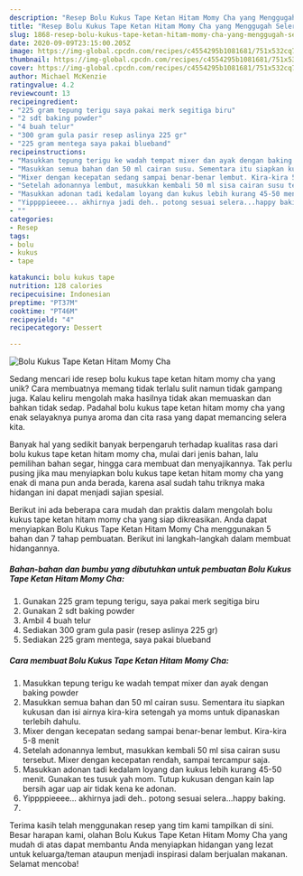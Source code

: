 ```yaml
---
description: "Resep Bolu Kukus Tape Ketan Hitam Momy Cha yang Menggugah Selera"
title: "Resep Bolu Kukus Tape Ketan Hitam Momy Cha yang Menggugah Selera"
slug: 1868-resep-bolu-kukus-tape-ketan-hitam-momy-cha-yang-menggugah-selera
date: 2020-09-09T23:15:00.205Z
image: https://img-global.cpcdn.com/recipes/c4554295b1081681/751x532cq70/bolu-kukus-tape-ketan-hitam-momy-cha-foto-resep-utama.jpg
thumbnail: https://img-global.cpcdn.com/recipes/c4554295b1081681/751x532cq70/bolu-kukus-tape-ketan-hitam-momy-cha-foto-resep-utama.jpg
cover: https://img-global.cpcdn.com/recipes/c4554295b1081681/751x532cq70/bolu-kukus-tape-ketan-hitam-momy-cha-foto-resep-utama.jpg
author: Michael McKenzie
ratingvalue: 4.2
reviewcount: 13
recipeingredient:
- "225 gram tepung terigu saya pakai merk segitiga biru"
- "2 sdt baking powder"
- "4 buah telur"
- "300 gram gula pasir resep aslinya 225 gr"
- "225 gram mentega saya pakai blueband"
recipeinstructions:
- "Masukkan tepung terigu ke wadah tempat mixer dan ayak dengan baking powder"
- "Masukkan semua bahan dan 50 ml cairan susu. Sementara itu siapkan kukusan dan isi airnya kira-kira setengah ya moms untuk dipanaskan terlebih dahulu."
- "Mixer dengan kecepatan sedang sampai benar-benar lembut. Kira-kira 5-8 menit"
- "Setelah adonannya lembut, masukkan kembali 50 ml sisa cairan susu tersebut. Mixer dengan kecepatan rendah, sampai tercampur saja."
- "Masukkan adonan tadi kedalam loyang dan kukus lebih kurang 45-50 menit. Gunakan tes tusuk yah mom. Tutup kukusan dengan kain lap bersih agar uap air tidak kena ke adonan."
- "Yippppieeee... akhirnya jadi deh.. potong sesuai selera...happy baking."
- ""
categories:
- Resep
tags:
- bolu
- kukus
- tape

katakunci: bolu kukus tape 
nutrition: 128 calories
recipecuisine: Indonesian
preptime: "PT37M"
cooktime: "PT46M"
recipeyield: "4"
recipecategory: Dessert

---
```



![Bolu Kukus Tape Ketan Hitam Momy Cha](https://img-global.cpcdn.com/recipes/c4554295b1081681/751x532cq70/bolu-kukus-tape-ketan-hitam-momy-cha-foto-resep-utama.jpg)

Sedang mencari ide resep bolu kukus tape ketan hitam momy cha yang unik? Cara membuatnya memang tidak terlalu sulit namun tidak gampang juga. Kalau keliru mengolah maka hasilnya tidak akan memuaskan dan bahkan tidak sedap. Padahal bolu kukus tape ketan hitam momy cha yang enak selayaknya punya aroma dan cita rasa yang dapat memancing selera kita.

Banyak hal yang sedikit banyak berpengaruh terhadap kualitas rasa dari bolu kukus tape ketan hitam momy cha, mulai dari jenis bahan, lalu pemilihan bahan segar, hingga cara membuat dan menyajikannya. Tak perlu pusing jika mau menyiapkan bolu kukus tape ketan hitam momy cha yang enak di mana pun anda berada, karena asal sudah tahu triknya maka hidangan ini dapat menjadi sajian spesial.




Berikut ini ada beberapa cara mudah dan praktis dalam mengolah bolu kukus tape ketan hitam momy cha yang siap dikreasikan. Anda dapat menyiapkan Bolu Kukus Tape Ketan Hitam Momy Cha menggunakan 5 bahan dan 7 tahap pembuatan. Berikut ini langkah-langkah dalam membuat hidangannya.

<!--inarticleads1-->

##### Bahan-bahan dan bumbu yang dibutuhkan untuk pembuatan Bolu Kukus Tape Ketan Hitam Momy Cha:

1. Gunakan 225 gram tepung terigu, saya pakai merk segitiga biru
1. Gunakan 2 sdt baking powder
1. Ambil 4 buah telur
1. Sediakan 300 gram gula pasir (resep aslinya 225 gr)
1. Sediakan 225 gram mentega, saya pakai blueband




<!--inarticleads2-->

##### Cara membuat Bolu Kukus Tape Ketan Hitam Momy Cha:

1. Masukkan tepung terigu ke wadah tempat mixer dan ayak dengan baking powder
1. Masukkan semua bahan dan 50 ml cairan susu. Sementara itu siapkan kukusan dan isi airnya kira-kira setengah ya moms untuk dipanaskan terlebih dahulu.
1. Mixer dengan kecepatan sedang sampai benar-benar lembut. Kira-kira 5-8 menit
1. Setelah adonannya lembut, masukkan kembali 50 ml sisa cairan susu tersebut. Mixer dengan kecepatan rendah, sampai tercampur saja.
1. Masukkan adonan tadi kedalam loyang dan kukus lebih kurang 45-50 menit. Gunakan tes tusuk yah mom. Tutup kukusan dengan kain lap bersih agar uap air tidak kena ke adonan.
1. Yippppieeee... akhirnya jadi deh.. potong sesuai selera...happy baking.
1. 




Terima kasih telah menggunakan resep yang tim kami tampilkan di sini. Besar harapan kami, olahan Bolu Kukus Tape Ketan Hitam Momy Cha yang mudah di atas dapat membantu Anda menyiapkan hidangan yang lezat untuk keluarga/teman ataupun menjadi inspirasi dalam berjualan makanan. Selamat mencoba!
